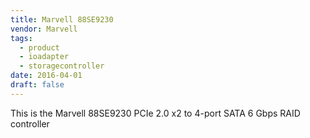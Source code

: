 ```yaml
---
title: Marvell 88SE9230
vendor: Marvell
tags:
  - product
  - ioadapter
  - storagecontroller
date: 2016-04-01
draft: false
---
```



This is the Marvell 88SE9230 PCIe 2.0 x2 to 4-port SATA 6 Gbps RAID controller
